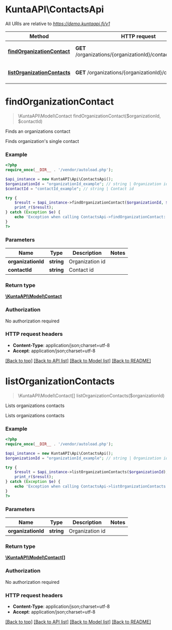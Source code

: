 # KuntaAPI\ContactsApi

All URIs are relative to *https://demo.kuntaapi.fi/v1*

Method | HTTP request | Description
------------- | ------------- | -------------
[**findOrganizationContact**](ContactsApi.md#findOrganizationContact) | **GET** /organizations/{organizationId}/contacts/{contactId} | Finds an organizations contact
[**listOrganizationContacts**](ContactsApi.md#listOrganizationContacts) | **GET** /organizations/{organizationId}/contacts | Lists organizations contacts


# **findOrganizationContact**
> \KuntaAPI\Model\Contact findOrganizationContact($organizationId, $contactId)

Finds an organizations contact

Finds organization's single contact

### Example
```php
<?php
require_once(__DIR__ . '/vendor/autoload.php');

$api_instance = new KuntaAPI\Api\ContactsApi();
$organizationId = "organizationId_example"; // string | Organization id
$contactId = "contactId_example"; // string | Contact id

try {
    $result = $api_instance->findOrganizationContact($organizationId, $contactId);
    print_r($result);
} catch (Exception $e) {
    echo 'Exception when calling ContactsApi->findOrganizationContact: ', $e->getMessage(), PHP_EOL;
}
?>
```

### Parameters

Name | Type | Description  | Notes
------------- | ------------- | ------------- | -------------
 **organizationId** | **string**| Organization id |
 **contactId** | **string**| Contact id |

### Return type

[**\KuntaAPI\Model\Contact**](../Model/Contact.md)

### Authorization

No authorization required

### HTTP request headers

 - **Content-Type**: application/json;charset=utf-8
 - **Accept**: application/json;charset=utf-8

[[Back to top]](#) [[Back to API list]](../../README.md#documentation-for-api-endpoints) [[Back to Model list]](../../README.md#documentation-for-models) [[Back to README]](../../README.md)

# **listOrganizationContacts**
> \KuntaAPI\Model\Contact[] listOrganizationContacts($organizationId)

Lists organizations contacts

Lists organizations contacts

### Example
```php
<?php
require_once(__DIR__ . '/vendor/autoload.php');

$api_instance = new KuntaAPI\Api\ContactsApi();
$organizationId = "organizationId_example"; // string | Organization id

try {
    $result = $api_instance->listOrganizationContacts($organizationId);
    print_r($result);
} catch (Exception $e) {
    echo 'Exception when calling ContactsApi->listOrganizationContacts: ', $e->getMessage(), PHP_EOL;
}
?>
```

### Parameters

Name | Type | Description  | Notes
------------- | ------------- | ------------- | -------------
 **organizationId** | **string**| Organization id |

### Return type

[**\KuntaAPI\Model\Contact[]**](../Model/Contact.md)

### Authorization

No authorization required

### HTTP request headers

 - **Content-Type**: application/json;charset=utf-8
 - **Accept**: application/json;charset=utf-8

[[Back to top]](#) [[Back to API list]](../../README.md#documentation-for-api-endpoints) [[Back to Model list]](../../README.md#documentation-for-models) [[Back to README]](../../README.md)

